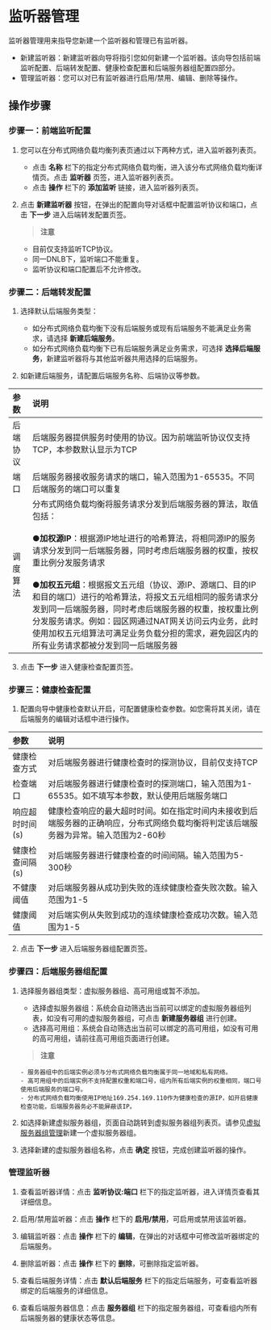 # 监听器管理
监听器管理用来指导您新建一个监听器和管理已有监听器。

 -  新建监听器：新建监听器向导将指引您如何新建一个监听器。该向导包括前端监听配置、后端转发配置、健康检查配置和后端服务器组配置四部分。
 -  管理监听器：您可以对已有监听器进行启用/禁用、编辑、删除等操作。
## 操作步骤
### 步骤一：前端监听配置

 1. 您可以在分布式网络负载均衡列表页通过以下两种方式，进入监听器列表页。
    - 点击 **名称**  栏下的指定分布式网络负载均衡，进入该分布式网络负载均衡详情页。点击 **监听器** 页签，进入监听器列表页。
    -  点击 **操作** 栏下的 **添加监听** 链接，进入监听器列表页。

 2. 点击 **新建监听器** 按钮，在弹出的配置向导对话框中配置监听协议和端口，点击 **下一步** 进入后端转发配置页签。
 
     > **注意**
       - 目前仅支持监听TCP协议。
       - 同一DNLB下，监听端口不能重复。
       - 监听协议和端口配置后不允许修改。

### 步骤二：后端转发配置
 
 1. 选择默认后端服务类型：
    - 如分布式网络负载均衡下没有后端服务或现有后端服务不能满足业务需求，请选择 **新建后端服务**。
    - 如分布式网络负载均衡下已有后端服务满足业务需求，可选择 **选择后端服务**，新建监听器将与其他监听器共用选择的后端服务。

 2. 如新建后端服务，请配置后端服务名称、后端协议等参数。
 
| 参数	| 说明	| 
| :- | :- |
|后端协议	|后端服务器提供服务时使用的协议。因为前端监听协议仅支持TCP，本参数默认显示为TCP|
|端口	|后端服务器接收服务请求的端口，输入范围为1-65535。不同后端服务的端口可以重复|
|调度算法|分布式网络负载均衡将服务请求分发到后端服务器的算法，取值包括：<br><br>●**加权源IP**：根据源IP地址进行的哈希算法，将相同源IP的服务请求分发到同一后端服务器，同时考虑后端服务器的权重，按权重比例分发服务请求<br><br>●**加权五元组**：根据报文五元组（协议、源IP、源端口、目的IP和目的端口）进行的哈希算法，将报文五元组相同的服务请求分发到同一后端服务器，同时考虑后端服务器的权重，按权重比例分发服务请求。例如：园区网通过NAT网关访问云内业务，此时使用加权五元组算法可满足业务负载分担的需求，避免园区内的所有业务请求都被分发到同一后端服务器|

3. 点击 **下一步** 进入健康检查配置页签。

### 步骤三：健康检查配置

 1. 配置向导中健康检查默认开启，可配置健康检查参数。如您需将其关闭，请在后端服务的编辑对话框中进行操作。
 
| 参数	| 说明	| 
| :- | :- |
|健康检查方式|对后端服务器进行健康检查时的探测协议，目前仅支持TCP|
|检查端口|对后端服务器进行健康检查时的探测端口，输入范围为1-65535。如不填写本参数，默认使用后端服务端口|
|响应超时时间(s)|健康检查响应的最大超时时间。如在指定时间内未接收到后端服务器的正确响应，分布式网络负载均衡将判定该后端服务器为异常。输入范围为2-60秒|
|健康检查间隔(s)|对后端服务器进行健康检查的时间间隔。输入范围为5-300秒|
|不健康阈值|对后端服务器从成功到失败的连续健康检查失败次数。输入范围为1-5|
|健康阈值|对后端实例从失败到成功的连续健康检查成功次数。输入范围为1-5|
2. 点击 **下一步** 进入后端服务器组配置页签。
 
### 步骤四：后端服务器组配置
1. 选择服务器组类型：虚拟服务器组、高可用组或暂不添加。
   - 选择虚拟服务器组：系统会自动筛选出当前可以绑定的虚拟服务器组列表，如没有可用的虚拟服务器组，可点击 **新建服务器组** 进行创建。
   - 选择高可用组：系统会自动筛选出当前可以绑定的高可用组，如没有可用的高可用组，请前往高可用组页面进行创建。
   > **注意**
   
       - 服务器组中的后端实例必须与分布式网络负载均衡属于同一地域和私有网络。
       - 高可用组中的后端实例不支持配置权重和端口号，组内所有后端实例的权重相同，端口号使用后端服务的端口号。
       - 分布式网络负载均衡使用IP地址169.254.169.110作为健康检查的源IP，如开启健康检查功能，后端服务器务必不能屏蔽该IP。

2. 如选择新建虚拟服务器组，页面自动跳转到虚拟服务器组列表页。请参见[虚拟服务器组管理](../Operation-Guide/TargetGroup-Management.md)新建一个虚拟服务器组。
3. 选择新建的虚拟服务器组名称，点击 **确定** 按钮，完成创建监听器的操作。

### 管理监听器

 1. 查看监听器详情：点击 **监听协议:端口**  栏下的指定监听器，进入详情页查看其详细信息。

 3. 启用/禁用监听器：点击 **操作** 栏下的 **启用/禁用**，可启用或禁用该监听器。
 
 4. 编辑监听器：点击 **操作** 栏下的 **编辑**，在弹出的对话框中可修改监听器绑定的后端服务。
  
 3. 删除监听器：点击 **操作** 栏下的 **删除**，可删除指定监听器。
 
 4. 查看后端服务详情：点击 **默认后端服务**  栏下的指定后端服务，可查看监听器绑定的后端服务的详细信息。
 
 5. 查看后端服务器信息：点击 **服务器组**  栏下的指定服务器组，可查看组内所有后端服务器的健康状态等信息。
